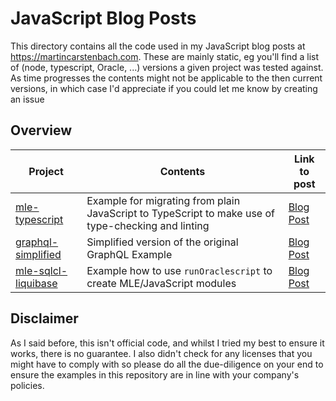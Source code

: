 # JavaScript Blog Posts

This directory contains all the code used in my JavaScript blog posts at <https://martincarstenbach.com>. These are mainly static, eg you'll find a list of (node, typescript, Oracle, ...) versions a given project was tested against. As time progresses the contents might not be applicable to the then current versions, in which case I'd appreciate if you could let me know by creating an issue

## Overview

| Project | Contents | Link to post | 
| -- | -- | -- |
| [mle-typescript](./mle-typescript/README.md) | Example for migrating from plain JavaScript to TypeScript to make use of type-checking and linting | [Blog Post](https://martincarstenbach.com/2023/07/04/linting-mle-javascript-modules-in-continuous-integration-pipelines/) |
| [graphql-simplified](./graphql-simplified/README.md) | Simplified version of the original GraphQL Example | [Blog Post](https://martincarstenbach.com/2024/06/06/creating-a-graphql-endpoint-within-the-database-redux/) |
| [mle-sqlcl-liquibase](./mle-sqlcl-liquibase/readme.md) | Example how to use `runOraclescript` to create MLE/JavaScript modules | [Blog Post](https://martincarstenbach.com/2024/08/15/create-mle-javascript-modules-using-liquibase/) |

## Disclaimer

As I said before, this isn't official code, and whilst I tried my best to ensure it works, there is no guarantee. I also didn't check for any licenses that you might have to comply with so please do all the due-diligence on your end to ensure the examples in this repository are in line with your company's policies.